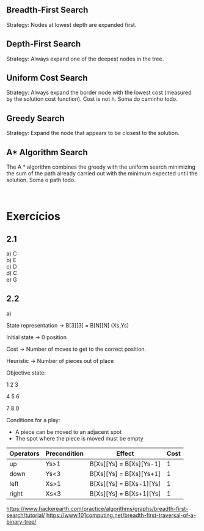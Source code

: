 ## Breadth-First Search 
Strategy: Nodes at lowest depth are expanded first.

## Depth-First Search
Strategy: Always expand one of the deepest nodes in the tree.

## Uniform Cost Search
Strategy: Always expand the border node with the lowest cost (measured by the solution cost function).
Cost is not h.
Soma do caminho todo.

## Greedy Search
Strategy: Expand the node that appears to be closest to the solution.

## A* Algorithm Search
The A * algorithm combines the greedy with the uniform search
minimizing the sum of the path already carried out with the minimum
expected until the solution.
Soma o path todo.

<br>


# Exercícios

## 2.1

a) C <br>
b) E <br>
c) D <br>
d) C <br>
e) G <br>

## 2.2

a)

State representation -> B[3][3] = B[N][N]
(Xs,Ys)

Initial state -> 0 position

Cost -> Number of moves to get to the correct position.

Heuristic -> Number of pieces out of place

Objective state:

1 2 3

4 5 6

7 8 0

Conditions for a play:
- A piece can be moved to an adjacent spot
- The spot where the piece is moved must be empty

| Operators | Precondition | Effect                  | Cost |
| --------- | ------------ | ----------------------- | ---- |
| up        | Ys>1         | B[Xs][Ys] = B[Xs][Ys-1] | 1    |
| down      | Ys<3         | B[Xs][Ys] = B[Xs][Ys+1] | 1    |
| left      | Xs>1         | B[Xs][Ys] = B[Xs-1][Ys] | 1    |
| right     | Xs<3         | B[Xs][Ys] = B[Xs+1][Ys] | 1    |


https://www.hackerearth.com/practice/algorithms/graphs/breadth-first-search/tutorial/
https://www.101computing.net/breadth-first-traversal-of-a-binary-tree/
